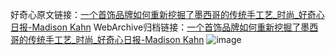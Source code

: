 好奇心原文链接：[一个首饰品牌如何重新挖掘了墨西哥的传统手工艺_时尚_好奇心日报-Madison Kahn](https://www.qdaily.com/articles/11642.html)
WebArchive归档链接：[一个首饰品牌如何重新挖掘了墨西哥的传统手工艺_时尚_好奇心日报-Madison Kahn](http://web.archive.org/web/20190623170852/https://www.qdaily.com/articles/11642.html)
![image](http://ww3.sinaimg.cn/large/007d5XDply1g3waf9daz4j30u03q64qp)
